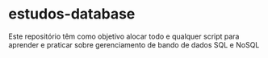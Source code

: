 # estudos-database
Este repositório têm como objetivo alocar todo e qualquer script para aprender e praticar sobre gerenciamento de bando de dados SQL e NoSQL
